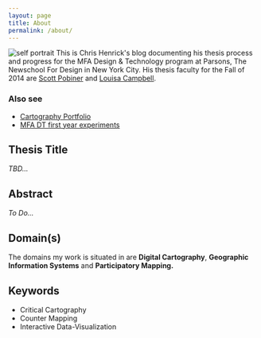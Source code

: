 ```yaml
---
layout: page
title: About 
permalink: /about/
---
```


![self portrait](../img/cafe-instagram.png)
This is Chris Henrick's blog documenting his thesis process and progress for the MFA Design & Technology program at Parsons, The Newschool For Design in New York City. His thesis faculty for the Fall of 2014 are [Scott Pobiner](http://www.newschool.edu/parsons/faculty.aspx?id=4e44-6331-4f44-5134) and [Louisa Campbell](http://mfadt.parsons.edu/2014/faculty/louisa-campbell).

### Also see
- [Cartography Portfolio](http://chrishenrick.com)
- [MFA DT first year experiments](http://chenrickmfadt.wordpress.com/)

## Thesis Title

*TBD...*

## Abstract

*To Do...*

## Domain(s)

The domains my work is situated in are **Digital Cartography**, **Geographic Information Systems** and **Participatory Mapping.**

## Keywords
- Critical Cartography
- Counter Mapping
- Interactive Data-Visualization